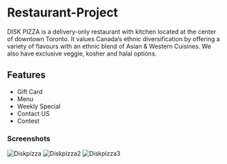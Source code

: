 # Restaurant-Project
DISK PIZZA is a delivery-only restaurant with kitchen located at the center of downtown Toronto. It values Canada’s ethnic diversification by offering a variety of flavours with an ethnic blend of Asian & Western Cuisines. We also have exclusive veggie, kosher and halal options. 

## Features 
- Gift Card
- Menu
- Weekly Special
- Contact US
- Contest

### Screenshots
![Diskpizza](https://user-images.githubusercontent.com/71602162/119550273-db3efa80-bdb5-11eb-9296-095c9c17e129.png)
![Diskpizza2](https://user-images.githubusercontent.com/71602162/119550289-de39eb00-bdb5-11eb-917d-de7246725c65.png)
![Diskpizza3](https://user-images.githubusercontent.com/71602162/119550292-df6b1800-bdb5-11eb-8015-677febf39692.png)

